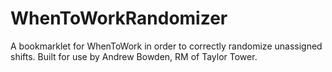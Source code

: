 WhenToWorkRandomizer
====================

A bookmarklet for WhenToWork in order to correctly randomize unassigned shifts. Built for use by Andrew Bowden, RM of Taylor Tower.
